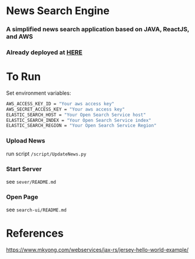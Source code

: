 News Search Engine
=============
### A simplified news search application based on JAVA, ReactJS, and AWS <br/> 
### Already deployed at [HERE](http://www.dongyang.cyou)

To Run
======
Set environment variables:
```bash
AWS_ACCESS_KEY_ID = "Your aws access key"
AWS_SECRET_ACCESS_KEY = "Your aws access key"
ELASTIC_SEARCH_HOST = "Your Open Search Service host"
ELASTIC_SEARCH_INDEX = "Your Open Search Service index"
ELASTIC_SEARCH_REGION = "Your Open Search Service Region"
```

### Upload News
run script `/script/UpdateNews.py`

### Start Server
see `sever/README.md`

### Open Page
see `search-ui/README.md`

References
==========
https://www.mkyong.com/webservices/jax-rs/jersey-hello-world-example/
